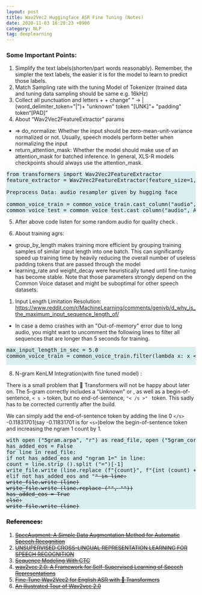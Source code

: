 ```yaml
---
layout: post
title: Wav2Vec2 Huggingface ASR Fine Tuning (Notes)
date: 2020-11-03 16:20:23 +0900
category: NLP
tag: deeplearning
---
```


### Some Important Points:

1. Simplify the text labels(shorten/part words reasonably). Remember, the simpler the text labels, the easier it is for
the model to learn to predict those labels.
2. Match Sampling rate with the tuning Model of Tokenizer (trained data and tuning data sampling should be same e.g.
16kHz)
3. Collect all punctuation and letters +  + change“ ” -> | (word_delimiter_token="|")+ "unknown" token "[UNK]"+
"padding" token“[PAD]”
4. About “Wav2Vec2FeatureExtractor” params
* ⇒ do_normalize: Whether the input should be zero-mean-unit-variance normalized or not. Usually, speech models
perform better when normalizing the input
* return_attention_mask: Whether the model should make use of an attention_mask for batched inference. In general,
XLS-R models checkpoints should always use the attention_mask.


<pre class="code" style="background-color: rgb(217,238,239,255);">
from transformers import Wav2Vec2FeatureExtractor
feature_extractor = Wav2Vec2FeatureExtractor(feature_size=1, sampling_rate=16000, padding_value=0.0, do_normalize=True, return_attention_mask=True)

Preprocess Data: audio resampler given by hugging face

common_voice_train = common_voice_train.cast_column("audio", Audio(sampling_rate=16_000))
common_voice_test = common_voice_test.cast_column("audio", Audio(sampling_rate=16_000))
</pre>


5. After above code listen for some random audio for quality check .


6. About training agrs:
* group_by_length makes training more efficient by grouping training samples of similar input length into one batch.
This can significantly speed up training time by heavily reducing the overall number of useless padding tokens that are passed through the model
* learning_rate and weight_decay were heuristically tuned until fine-tuning has become stable. Note that those
parameters strongly depend on the Common Voice dataset and might be suboptimal for other speech datasets.

1. Input Length Limitation Resolution:
https://www.reddit.com/r/MachineLearning/comments/genjvb/d_why_is_the_maximum_input_sequence_length_of/
* In case a demo crashes with an "Out-of-memory" error due to long audio, you might want to uncomment the following
lines to filter all sequences that are longer than 5 seconds for training.


<pre class="code" style="background-color: rgb(217,238,239,255);">
max_input_length_in_sec = 5.0
common_voice_train = common_voice_train.filter(lambda x: x < max_input_length_in_sec * processor.feature

</pre>


8. N-gram KenLM Integration(with fine tuned model) :

There is a small problem that 🤗 Transformers will not be happy about later on. The 5-gram correctly includes a
"Unknown" or <unk>, as well as a begin-of-sentence,     ```< s >``` token, but no end-of-sentence, ```"< /s >" ``` token. This sadly has to be corrected currently after the
build.

We can simply add the end-of-sentence token by adding the line 0 ```</s>``` -0.11831701(say -0.11831701 is for ```<s>```)below the begin-of-sentence token and increasing the ngram 1 count by 1.

<pre class="code" style="background-color: rgb(217,238,239,255);">
with open ("5gram.arpa", "r") as read_file, open ("5gram_correct.arpa", "w") as write_file:
has_added_eos = False
for line in read_file:
if not has_added_eos and "ngram 1=" in line:
count = line.strip ().split ("=")[-1]
write_file.write (line.replace (f"{count}", f"{int (count) + 1}"))
elif not has_added_eos and "<s>" in line:
write_file.write (line)
write_file.write (line.replace ("<s>", "</s>"))
has_added_eos = True
else:
write_file.write (line)
</pre>

### References:

1. [SpecAugment: A Simple Data Augmentation Method for Automatic Speech Recognition](https://web.archive.org/web/20211124160343/https://arxiv.org/pdf/1904.08779.pdf)
2. [UNSUPERVISED CROSS-LINGUAL REPRESENTATION LEARNING FOR SPEECH RECOGNITION](https://web.archive.org/web/20211101231430/https://arxiv.org/pdf/2006.13979.pdf)
3. [Sequence Modeling With CTC](https://web.archive.org/web/20211207021548/https://distill.pub/2017/ctc/)
4. [wav2vec 2.0: A Framework for Self-Supervised Learning of Speech Representations](https://web.archive.org/web/20220105140507/https://arxiv.org/pdf/2006.11477.pdf)
5. [Fine-Tune Wav2Vec2 for English ASR with 🤗 Transformers](https://web.archive.org/web/20211220033856/https://huggingface.co/blog/fine-tune-wav2vec2-english)
6. [An Illustrated Tour of Wav2vec 2.0](https://web.archive.org/web/20211210152148/https://jonathanbgn.com/2021/09/30/illustrated-wav2vec-2.html)






[//]: # (Rough:)

[//]: # (fine-tune:)

[//]: # ()
[//]: # ()
[//]: # (1. https://huggingface.co/arijitx/wav2vec2-large-xlsr-bengali)

[//]: # ()
[//]: # (2. https://huggingface.co/tanmoyio/wav2vec2-large-xlsr-bengali4. )

[//]: # ()
[//]: # (Other Resources:)

[//]: # ()
[//]: # (4. &#40;Base&#41;Germnan FineTuning :https://huggingface.co/diego-fustes/wav2vec2-large-xlsr-gl)

[//]: # (5. 1. https://github.com/voidful/wav2vec2-xlsr-multilingual-56)

[//]: # ()
[//]: # ( )



